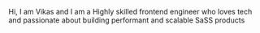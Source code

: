 Hi, I am Vikas and I am a Highly skilled frontend engineer who loves tech and passionate about building performant and scalable SaSS products
